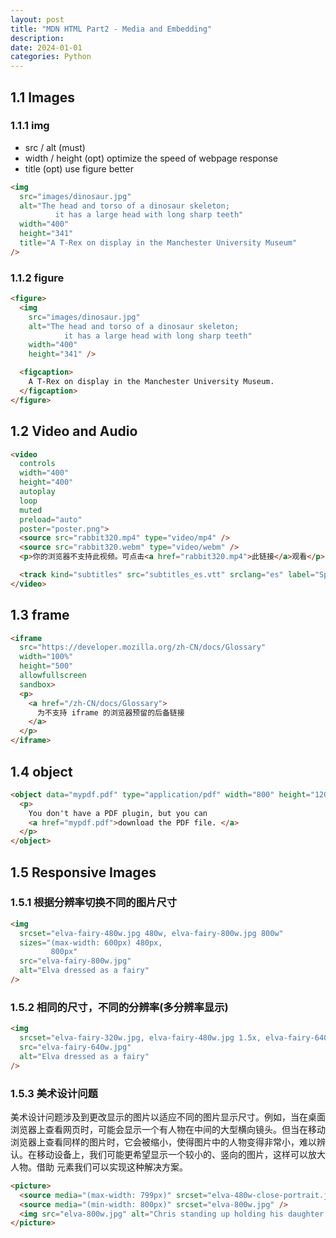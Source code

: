 ```yaml
---
layout: post
title: "MDN HTML Part2 - Media and Embedding"
description: 
date: 2024-01-01
categories: Python
---
```


## 1.1 Images

### 1.1.1 img

- src / alt (must)
- width / height (opt) optimize the speed of webpage response
- title (opt) use figure better


```html
<img
  src="images/dinosaur.jpg"
  alt="The head and torso of a dinosaur skeleton;
          it has a large head with long sharp teeth"
  width="400"
  height="341"
  title="A T-Rex on display in the Manchester University Museum"
/>
```

### 1.1.2 figure

```html
<figure>
  <img
    src="images/dinosaur.jpg"
    alt="The head and torso of a dinosaur skeleton;
            it has a large head with long sharp teeth"
    width="400"
    height="341" />

  <figcaption>
    A T-Rex on display in the Manchester University Museum.
  </figcaption>
</figure>
```


## 1.2 Video and Audio

```html
<video
  controls
  width="400"
  height="400"
  autoplay
  loop
  muted
  preload="auto"
  poster="poster.png">
  <source src="rabbit320.mp4" type="video/mp4" />
  <source src="rabbit320.webm" type="video/webm" />
  <p>你的浏览器不支持此视频。可点击<a href="rabbit320.mp4">此链接</a>观看</p>

  <track kind="subtitles" src="subtitles_es.vtt" srclang="es" label="Spanish" />
</video>
```


## 1.3 frame

```html
<iframe
  src="https://developer.mozilla.org/zh-CN/docs/Glossary"
  width="100%"
  height="500"
  allowfullscreen
  sandbox>
  <p>
    <a href="/zh-CN/docs/Glossary">
      为不支持 iframe 的浏览器预留的后备链接
    </a>
  </p>
</iframe>
```

## 1.4 object

```html
<object data="mypdf.pdf" type="application/pdf" width="800" height="1200">
  <p>
    You don't have a PDF plugin, but you can
    <a href="mypdf.pdf">download the PDF file. </a>
  </p>
</object>
```

## 1.5 Responsive Images

### 1.5.1 根据分辨率切换不同的图片尺寸

```html
<img
  srcset="elva-fairy-480w.jpg 480w, elva-fairy-800w.jpg 800w"
  sizes="(max-width: 600px) 480px,
         800px"
  src="elva-fairy-800w.jpg"
  alt="Elva dressed as a fairy"
/>
```

### 1.5.2 相同的尺寸，不同的分辨率(多分辨率显示)

```html
<img
  srcset="elva-fairy-320w.jpg, elva-fairy-480w.jpg 1.5x, elva-fairy-640w.jpg 2x"
  src="elva-fairy-640w.jpg"
  alt="Elva dressed as a fairy"
/>
```


### 1.5.3 美术设计问题

美术设计问题涉及到更改显示的图片以适应不同的图片显示尺寸。例如，当在桌面浏览器上查看网页时，可能会显示一个有人物在中间的大型横向镜头。但当在移动浏览器上查看同样的图片时，它会被缩小，使得图片中的人物变得非常小，难以辨认。在移动设备上，我们可能更希望显示一个较小的、竖向的图片，这样可以放大人物。借助 <picture> 元素我们可以实现这种解决方案。

```html
<picture>
  <source media="(max-width: 799px)" srcset="elva-480w-close-portrait.jpg" />
  <source media="(min-width: 800px)" srcset="elva-800w.jpg" />
  <img src="elva-800w.jpg" alt="Chris standing up holding his daughter Elva" />
</picture>
```